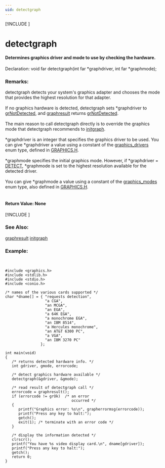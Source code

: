 ```yaml
---
uid: detectgraph
---
```

[!INCLUDE [](../includes/graphics_header.md)]
# detectgraph
 
#### Determines graphics driver and mode to use by checking the hardware.

<div class="data">
 Declaration:  
   void far detectgraph(int far *graphdriver, int far *graphmode);
<br></div>

### Remarks:  
detectgraph detects your system's graphics adapter and chooses the mode that provides the highest resolution for that adapter.<br><br>
If no graphics hardware is detected, detectgraph sets *graphdriver to [grNotDetected](graphics_errors.md), and [graphresult](graphresult.md) returns [grNotDetected](graphics_errors.md).<br><br>
The main reason to call detectgraph directly is to override the graphics mode that detectgraph recommends to [initgraph](initgraph.md).<br><br>
\*graphdriver is an integer that specifies the graphics driver to be used. You can give *graphdriver a value using a constant of the [graphics_drivers](graphics_drivers.md) enum type, defined in [GRAPHICS.H](graphics.md).<br><br>
\*graphmode specifies the initial graphics mode. However, if *graphdriver = [DETECT](graphics_drivers.md), *graphmode is set to the highest resolution available for the detected driver.<br><br>
You can give *graphmode a value using a constant of the [graphics_modes](graphics_modes.md) enum type, also defined in [GRAPHICS.H](graphics.md).<br><br>

#### Return Value:  None

[!INCLUDE [](../includes/portability.md)]

### See Also:
<div class="data"><a href="graphresult.md">  graphresult</a> <a href="initgraph.md">  initgraph  </a>
<br></div>

### Example:

<br>

```
#include <graphics.h>
#include <stdlib.h>
#include <stdio.h>
#include <conio.h>

/* names of the various cards supported */
char *dname[] = { "requests detection",
                  "a CGA",
                  "an MCGA",
                  "an EGA",
                  "a 64K EGA",
                  "a monochrome EGA",
                  "an IBM 8514",
                  "a Hercules monochrome",
                  "an AT&T 6300 PC",
                  "a VGA",
                  "an IBM 3270 PC"
                };

int main(void)
{
   /* returns detected hardware info. */
   int gdriver, gmode, errorcode;

   /* detect graphics hardware available */
   detectgraph(&gdriver, &gmode);

   /* read result of detectgraph call */
   errorcode = graphresult();
   if (errorcode != grOk)  /* an error
                              occurred */
   {
      printf("Graphics error: %s\n", grapherrormsg(errorcode));
      printf("Press any key to halt:");
      getch();
      exit(1); /* terminate with an error code */
   }

   /* display the information detected */
   clrscr();
   printf("You have %s video display card.\n", dname[gdriver]);
   printf("Press any key to halt:");
   getch();
   return 0;
}
```

<br>
